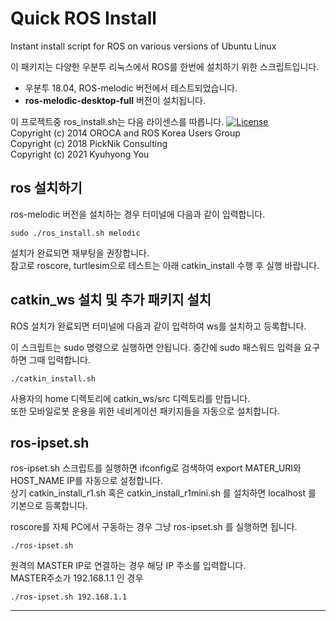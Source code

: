 # Quick ROS Install

Instant install script for ROS on various versions of Ubuntu Linux

이 패키지는 다양한 우분투 리눅스에서 ROS를 한번에 설치하기 위한 스크립트입니다.  

- 우분투 18.04, ROS-melodic 버전에서 테스트되었습니다.  
- **ros-melodic-desktop-full** 버전이 설치됩니다.

이 프로젝트중 ros_install.sh는 다음 라이센스를 따릅니다.
[![License](https://img.shields.io/badge/License-BSD%203--Clause-blue.svg)](https://opensource.org/licenses/BSD-3-Clause)  
Copyright (c) 2014 OROCA and ROS Korea Users Group  
Copyright (c) 2018 PickNik Consulting  
Copyright (c) 2021 Kyuhyong You  

## ros 설치하기

ros-melodic 버전을 설치하는 경우 터미널에 다음과 같이 입력합니다.  

```
sudo ./ros_install.sh melodic
```
설치가 완료되면 재부팅을 권장합니다.  
참고로 roscore, turtlesim으로 테스트는 아래 catkin_install 수행 후 실행 바랍니다.  


## catkin_ws 설치 및 추가 패키지 설치

ROS 설치가 완료되면 터미널에 다음과 같이 입력하여 ws를 설치하고 등록합니다.  

이 스크립트는 sudo 명령으로 실행하면 안됩니다.  중간에 sudo 패스워드 입력을 요구하면 그때 입력합니다.

```
./catkin_install.sh
```
사용자의 home 디렉토리에 catkin_ws/src 디렉토리를 만듭니다.  
또한 모바일로봇 운용을 위한 네비게이션 패키지들을 자동으로 설치합니다.

## ros-ipset.sh

ros-ipset.sh 스크립트를 실행하면 ifconfig로 검색하여 export MATER_URI와 HOST_NAME IP를 자동으로 설정합니다.  
상기 catkin_install_r1.sh 혹은 catkin_install_r1mini.sh 를 설치하면 localhost 를 기본으로 등록합니다.

roscore를 자체 PC에서 구동하는 경우 그냥 ros-ipset.sh 를 실행하면 됩니다.
```
./ros-ipset.sh
```
원격의 MASTER IP로 연결하는 경우 해당 IP 주소를 입력합니다.  
MASTER주소가 192.168.1.1 인 경우
```
./ros-ipset.sh 192.168.1.1
```
---
